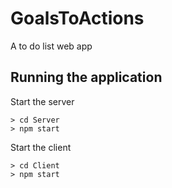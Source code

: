 # GoalsToActions
A to do list web app

## Running the application
Start the server
```
> cd Server
> npm start
```

Start the client
```
> cd Client
> npm start
```
